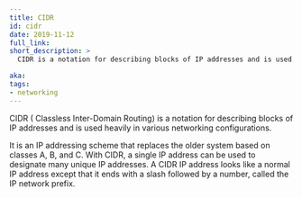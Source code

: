 ```yaml
---
title: CIDR
id: cidr
date: 2019-11-12
full_link: 
short_description: >
  CIDR is a notation for describing blocks of IP addresses and is used heavily in various networking configurations.

aka:
tags:
- networking
---
```

CIDR ( Classless Inter-Domain Routing) is a notation for describing blocks of IP addresses and is used heavily in various networking configurations.

<!--more-->

It is an IP addressing scheme that replaces the older system based on classes A, B, and C. With CIDR, a single IP address can be used to designate many unique IP addresses. A CIDR IP address looks like a normal IP address except that it ends with a slash followed by a number, called the IP network prefix.

